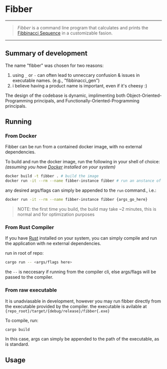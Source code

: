 # Fibber

---
> _Fibber_ is a command line program that calculates and prints the [Fibbinacci Sequence](https://en.wikipedia.org/wiki/Fibonacci_sequence) in a customizable fasion.
---

## Summary of development

The name "fibber" was chosen for two reasons:

1) using `_` or `-` can often lead to unneccary confusion & issues in executable names. (e.g., "fibbinacci_gen")
2) i believe having a product name is important, even if it's cheesy :)

The design of the codebase is dynamic, implimenting both Object-Oriented-Programming principals, and
Functionally-Oriented-Programming principals.

## Running

### From Docker

Fibber can be run from a contained docker image, with no external dependencies.

To build and run the docker image, run the following in your shell of choice:
_(assuming you have [Docker](https://docs.docker.com/get-docker/) installed on your system)_

```bash
docker build -t fibber . # build the image
docker run -it --rm --name fibber-instance fibber # run an anstance of the image
```

any desired args/flags can simply be appended to the `run` command., i.e.:

```bash
docker run -it --rm --name fibber-instance fibber {args_go_here}
```

> NOTE: the first time you build, the build may take ~2 minutes, this is normal and for optimization purposes

### From Rust Compiler

If you have [Rust](https://doc.rust-lang.org/cargo/getting-started/installation.html) installed on your system,
you can simply compile and run the application with ne external dependencies.

run in root of repo:

```bash
cargo run -- <args/flags here>
```

the `--` is neccesary if running from the compiler cli, else args/flags will be passed to the compiler.

### From raw executable

It is unadviasable in development, however you may run fibber directly from the executable provided by the compiler.
the executable is avilable at `{repo_root}/target/{debug/release}/fibber{.exe}`

To compile, run:

```bash
cargo build
```

In this case, args can simply be appended to the path of the executable, as is standard.

## Usage

<!-- TODO -->
